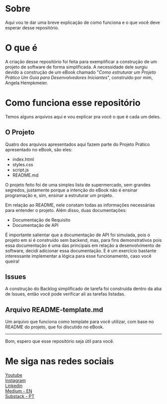 # Sobre

Aqui vou te dar uma breve explicação de como funciona e o que você deve esperar desse repositório.

# O que é

A criação desse repositório foi feita para exemplificar a construção de um projeto de software de forma simplificada. A necessidade dele surgiu devido a construção de um eBook chamado "<i>Como estruturar um Projeto Prático Um Guia para Desenvolvedores Iniciantes</i>", construído por mim, Angela Hempkmeier.

# Como funciona esse repositório

Temos alguns arquivos aqui e vou explicar pra você o que é cada um deles.

## O Projeto

Quatro dos arquivos apresentados aqui fazem parte do Projeto Prático apresentado no eBook, são eles:

- index.html
- styles.css
- script.js
- README.md

O projeto feito foi de uma simples lista de supermercado, sem grandes segredos, justamente porque a intenção do eBook não é ensinar programação e, sim, ensinar a estruturar um projeto.

Em relação ao README, nele constam todas as informações necessárias para entender o projeto. Além disso, duas documentações:

- Documentação de Requisito
- Documentação de API

É importante salientar que a documentação de API foi simulada, pois o projeto em si é construído sem backend, mas, para fins demonstrativos pois essa documentação é uma das principais em relação a desenvolvimento de software, decidi adicionar essa documentação. E é um exercício bastante interessante implementar a lógica para esse funcionamento, caso você queira!

## Issues

A construção do Backlog simplificado de tarefa foi construída dentro da aba de Issues, então você pode verificar ali as tarefas listadas.

## Arquivo README-template.md

Um arquivo que funciona como template para você utilizar, com base no README do projeto, que foi discutido no eBook.

----

Bom, espero que esse repositório seja útil para você.

# Me siga nas redes sociais

[Youtube](https://www.youtube.com/@angiehempkmeier) <br>
[Instagram](https://www.instagram.com/angiehempkmeier)<br>
[Linkedin](https://www.linkedin.com/in/angelahempkmeier/)<br>
[Medium - EN](https://medium.com/@angiehempkmeier)<br>
[Substack - PT](https://substack.com/@angiehempkmeie)